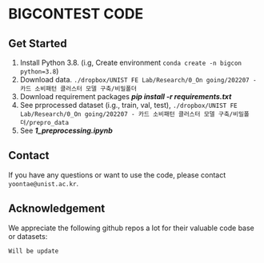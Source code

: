 # BIGCONTEST CODE


## Get Started

1. Install Python 3.8. (i.g, Create environment `conda create -n bigcon python=3.8`)
2. Download data. `./dropbox/UNIST FE Lab/Research/0_On going/202207 - 카드 소비패턴 클러스터 모델 구축/비밀폴더`
3. Download requirement packages ***pip install -r requirements.txt*** 
4. See prprocessed dataset (i.g., train, val, test), `./dropbox/UNIST FE Lab/Research/0_On going/202207 - 카드 소비패턴 클러스터 모델 구축/비밀폴더/prepro_data`
5. See ***1_preprocessing.ipynb***


## Contact

If you have any questions or want to use the code, please contact `yoontae@unist.ac.kr`.

## Acknowledgement

We appreciate the following github repos a lot for their valuable code base or datasets:


```
Will be update
```
